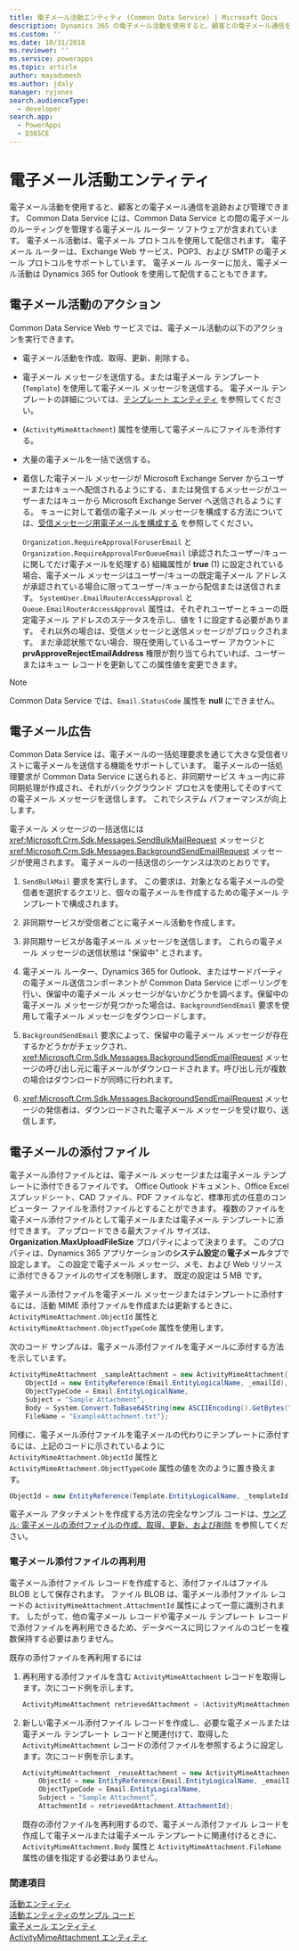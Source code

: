 ```yaml
---
title: 電子メール活動エンティティ (Common Data Service) | Microsoft Docs
description: Dynamics 365 の電子メール活動を使用すると、顧客との電子メール通信を追跡および管理することができます。
ms.custom: ''
ms.date: 10/31/2018
ms.reviewer: ''
ms.service: powerapps
ms.topic: article
author: mayadumesh
ms.author: jdaly
manager: ryjones
search.audienceType:
  - developer
search.app:
  - PowerApps
  - D365CE
---
```

# <a name="email-activity-entities"></a>電子メール活動エンティティ

電子メール活動を使用すると、顧客との電子メール通信を追跡および管理できます。 Common Data Service には、Common Data Service との間の電子メールのルーティングを管理する電子メール ルーター ソフトウェアが含まれています。 電子メール活動は、電子メール プロトコルを使用して配信されます。 電子メール ルーターは、Exchange Web サービス、POP3、および SMTP の電子メール プロトコルをサポートしています。 電子メール ルーターに加え、電子メール活動は Dynamics 365 for Outlook を使用して配信することもできます。  
  
<a name="Actions"></a>   

## <a name="actions-on-an-email-activity"></a>電子メール活動のアクション  
 Common Data Service Web サービスでは、電子メール活動の以下のアクションを実行できます。  
  
- 電子メール活動を作成、取得、更新、削除する。  
  
- 電子メール メッセージを送信する。または電子メール テンプレート (`Template`) を使用して電子メール メッセージを送信する。 電子メール テンプレートの詳細については、[テンプレート エンティティ](/reference/entities/template.md) を参照してください。  
  
- (`ActivityMimeAttachment`) 属性を使用して電子メールにファイルを添付する。  
  
- 大量の電子メールを一括で送信する。  
  
- 着信した電子メール メッセージが Microsoft Exchange Server からユーザーまたはキューへ配信されるようにする、または発信するメッセージがユーザーまたはキューから Microsoft Exchange Server へ送信されるようにする。 キューに対して着信の電子メール メッセージを構成する方法については、[受信メッセージ用電子メールを構成する](/dynamics365/customer-engagement/developer/configure-email-incoming-messages) を参照してください。  
  
   `Organization.RequireApprovalForuserEmail` と `Organization.RequireApprovalForQueueEmail` (承認されたユーザー/キューに関してだけ電子メールを処理する) 組織属性が **true** (1) に設定されている場合、電子メール メッセージはユーザー/キューの既定電子メール アドレスが承認されている場合に限ってユーザー/キューから配信または送信されます。 `SystemUser.EmailRouterAccessApproval` と `Queue.EmailRouterAccessApproval` 属性は、それぞれユーザーとキューの既定電子メール アドレスのステータスを示し、値を 1 に設定する必要があります。 それ以外の場合は、受信メッセージと送信メッセージがブロックされます。 まだ承認状態でない場合、現在使用しているユーザー アカウントに **prvApproveRejectEmailAddress** 権限が割り当てられていれば、ユーザーまたはキュー レコードを更新してこの属性値を変更できます。
  
> [!NOTE]
>  Common Data Service では、`Email.StatusCode` 属性を **null** にできません。  
  
<a name="BulkE-Mail"></a>   

## <a name="bulk-email"></a>電子メール広告  
 Common Data Service は、電子メールの一括処理要求を通じて大きな受信者リストに電子メールを送信する機能をサポートしています。 電子メールの一括処理要求が Common Data Service に送られると、非同期サービス キュー内に非同期処理が作成され、それがバックグラウンド プロセスを使用してそのすべての電子メール メッセージを送信します。 これでシステム パフォーマンスが向上します。  
  
 電子メール メッセージの一括送信には <xref:Microsoft.Crm.Sdk.Messages.SendBulkMailRequest> メッセージと <xref:Microsoft.Crm.Sdk.Messages.BackgroundSendEmailRequest> メッセージが使用されます。 電子メールの一括送信のシーケンスは次のとおりです。  
  
1. `SendBulkMail` 要求を実行します。 この要求は、対象となる電子メールの受信者を選択するクエリと、個々の電子メールを作成するための電子メール テンプレートで構成されます。  
  
2. 非同期サービスが受信者ごとに電子メール活動を作成します。  
  
3. 非同期サービスが各電子メール メッセージを送信します。 これらの電子メール メッセージの送信状態は "保留中" とされます。  
  
4. 電子メール ルーター、Dynamics 365 for Outlook、またはサードパーティの電子メール送信コンポーネントが Common Data Service にポーリングを行い、保留中の電子メール メッセージがないかどうかを調べます。保留中の電子メール メッセージが見つかった場合は、`BackgroundSendEmail` 要求を使用して電子メール メッセージをダウンロードします。  
  
5. `BackgroundSendEmail` 要求によって、保留中の電子メール メッセージが存在するかどうかがチェックされ、<xref:Microsoft.Crm.Sdk.Messages.BackgroundSendEmailRequest> メッセージの呼び出し元に電子メールがダウンロードされます。呼び出し元が複数の場合はダウンロードが同時に行われます。  
  
6. <xref:Microsoft.Crm.Sdk.Messages.BackgroundSendEmailRequest> メッセージの発信者は、ダウンロードされた電子メール メッセージを受け取り、送信します。  
  
<a name="E-MailAttachments"></a>   
## <a name="email-attachments"></a>電子メールの添付ファイル  
 電子メール添付ファイルとは、電子メール メッセージまたは電子メール テンプレートに添付できるファイルです。 Office Outlook ドキュメント、Office Excel スプレッドシート、CAD ファイル、PDF ファイルなど、標準形式の任意のコンピューター ファイルを添付ファイルとすることができます。 複数のファイルを電子メール添付ファイルとして電子メールまたは電子メール テンプレートに添付できます。 アップロードできる最大ファイル サイズは、**Organization.MaxUploadFileSize** プロパティによって決まります。 このプロパティは、Dynamics 365 アプリケーションの**システム設定**の**電子メール**タブで設定します。 この設定で電子メール メッセージ、メモ、および Web リソースに添付できるファイルのサイズを制限します。 既定の設定は 5 MB です。 
  
 電子メール添付ファイルを電子メール メッセージまたはテンプレートに添付するには、活動 MIME 添付ファイルを作成または更新するときに、`ActivityMimeAttachment.ObjectId` 属性と `ActivityMimeAttachment.ObjectTypeCode` 属性を使用します。  
  
 次のコード サンプルは、電子メール添付ファイルを電子メールに添付する方法を示しています。  
  
```csharp  
ActivityMimeAttachment _sampleAttachment = new ActivityMimeAttachment{  
    ObjectId = new EntityReference(Email.EntityLogicalName, _emailId),  
    ObjectTypeCode = Email.EntityLogicalName,  
    Subject = "Sample Attachment”,  
    Body = System.Convert.ToBase64String(new ASCIIEncoding().GetBytes("Example Attachment")),  
    FileName = "ExampleAttachment.txt"};  
```  
  
 同様に、電子メール添付ファイルを電子メールの代わりにテンプレートに添付するには、上記のコードに示されているように `ActivityMimeAttachment.ObjectId` 属性と `ActivityMimeAttachment.ObjectTypeCode` 属性の値を次のように置き換えます。  
  
```csharp  
ObjectId = new EntityReference(Template.EntityLogicalName, _templateId), ObjectTypeCode = Template.EntityLogicalName,  
```  
  
 電子メール アタッチメントを作成する方法の完全なサンプル コードは、[サンプル: 電子メールの添付ファイルの作成、取得、更新、および削除](/dynamics365/customer-engagement/developer/sample-create-retrieve-update-delete-email-attachment) を参照してください。  
  
### <a name="reusing-email-attachments"></a>電子メール添付ファイルの再利用  
 電子メール添付ファイル レコードを作成すると、添付ファイルはファイル BLOB として保存されます。 ファイル BLOB は、電子メール添付ファイル レコードの `ActivityMimeAttachment.AttachmentId` 属性によって一意に識別されます。 したがって、他の電子メール レコードや電子メール テンプレート レコードで添付ファイルを再利用できるため、データベースに同じファイルのコピーを複数保持する必要はありません。  
  
 既存の添付ファイルを再利用するには  
  
1.  再利用する添付ファイルを含む `ActivityMimeAttachment` レコードを取得します。次にコード例を示します。  
  
    ```csharp  
    ActivityMimeAttachment retrievedAttachment = (ActivityMimeAttachment)_serviceProxy.Retrieve(ActivityMimeAttachment.EntityLogicalName, _emailAttachmentId, new ColumnSet(true));  
    ```  
  
2.  新しい電子メール添付ファイル レコードを作成し、必要な電子メールまたは電子メール テンプレート レコードと関連付けて、取得した `ActivityMimeAttachment` レコードの添付ファイルを参照するように設定します。次にコード例を示します。  
  
    ```csharp  
    ActivityMimeAttachment _reuseAttachment = new ActivityMimeAttachment{  
        ObjectId = new EntityReference(Email.EntityLogicalName, _emailId),  
        ObjectTypeCode = Email.EntityLogicalName,  
        Subject = "Sample Attachment”,  
        AttachmentId = retrievedAttachment.AttachmentId};  
    ```  
  
     既存の添付ファイルを再利用するので、電子メール添付ファイル レコードを作成して電子メールまたは電子メール テンプレートに関連付けるときに、`ActivityMimeAttachment.Body` 属性と `ActivityMimeAttachment.FileName` 属性の値を指定する必要はありません。  
  
### <a name="see-also"></a>関連項目  
 [活動エンティティ](activity-entities.md)   
 [活動エンティティのサンプル コード](/dynamics365/customer-engagement/developer/sample-code-activity-entities)   
 [電子メール エンティティ](/reference/entities/email.md)   
 [ActivityMimeAttachment エンティティ](/reference/entities/activitymimeattachment.md)
